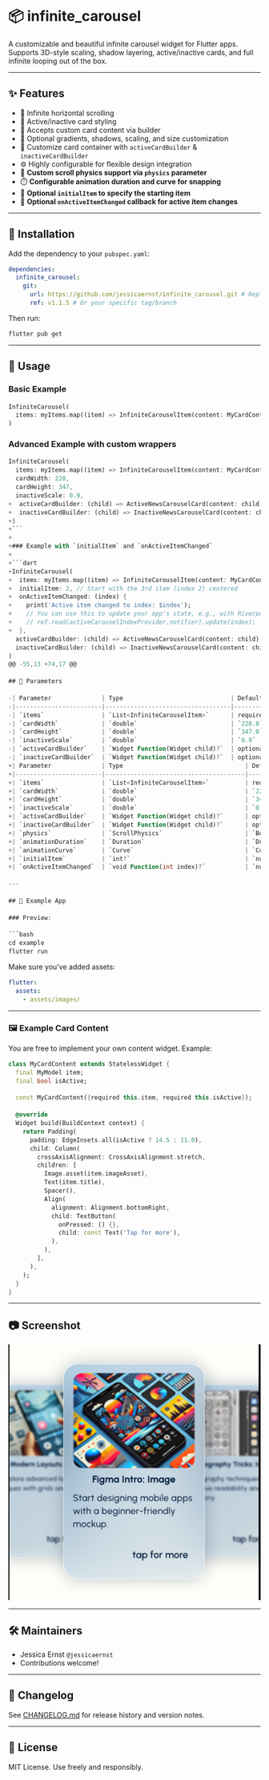 # 📦 infinite_carousel

A customizable and beautiful infinite carousel widget for Flutter apps. Supports 3D-style scaling, shadow layering, active/inactive cards, and full infinite looping out of the box.

---

## ✨ Features

- 🔁 Infinite horizontal scrolling
- 🔳 Active/inactive card styling
- 🧩 Accepts custom card content via builder
- 🎨 Optional gradients, shadows, scaling, and size customization
- 🧱 Customize card container with `activeCardBuilder` & `inactiveCardBuilder`
- ⚙️ Highly configurable for flexible design integration
- 🧭 **Custom scroll physics support via `physics` parameter**
- ⏱️ **Configurable animation duration and curve for snapping**
- 🎯 **Optional `initialItem` to specify the starting item**
- 📢 **Optional `onActiveItemChanged` callback for active item changes**

---

## 🚀 Installation

Add the dependency to your `pubspec.yaml`:

```yaml
dependencies:
  infinite_carousel:
    git:
      url: https://github.com/jessicaernst/infinite_carousel.git # Replace with your repo URL if different
      ref: v1.1.5 # Or your specific tag/branch
```

Then run:

```bash
flutter pub get
```

---

## 🔧 Usage

### Basic Example

```dart
InfiniteCarousel(
  items: myItems.map((item) => InfiniteCarouselItem(content: MyCardContent(item: item))).toList(),
)
```

### Advanced Example with custom wrappers

```dart
InfiniteCarousel(
  items: myItems.map((item) => InfiniteCarouselItem(content: MyCardContent(item: item))).toList(),
  cardWidth: 228,
  cardHeight: 347,
  inactiveScale: 0.9,
+  activeCardBuilder: (child) => ActiveNewsCarouselCard(content: child), // Your custom active card wrapper
+  inactiveCardBuilder: (child) => InactiveNewsCarouselCard(content: child), // Your custom inactive card wrapper
+)
+```
+
+### Example with `initialItem` and `onActiveItemChanged`
+
+```dart
+InfiniteCarousel(
+  items: myItems.map((item) => InfiniteCarouselItem(content: MyCardContent(item: item))).toList(),
+  initialItem: 2, // Start with the 3rd item (index 2) centered
+  onActiveItemChanged: (index) {
+    print('Active item changed to index: $index');
+    // You can use this to update your app's state, e.g., with Riverpod:
+    // ref.read(activeCarouselIndexProvider.notifier).update(index);
+  },
  activeCardBuilder: (child) => ActiveNewsCarouselCard(content: child),
  inactiveCardBuilder: (child) => InactiveNewsCarouselCard(content: child),
)
@@ -55,13 +74,17 @@

## 🧩 Parameters

-| Parameter              | Type                              | Default   | Description                                               |
-|------------------------|-----------------------------------|-----------|-----------------------------------------------------------|
-| `items`                | `List<InfiniteCarouselItem>`      | required  | The items to display in the carousel                      |
-| `cardWidth`            | `double`                          | `228.0`   | Width of each carousel card                               |
-| `cardHeight`           | `double`                          | `347.0`   | Height of each carousel card                              |
-| `inactiveScale`        | `double`                          | `0.9`     | Scale factor for inactive cards                           |
-| `activeCardBuilder`    | `Widget Function(Widget child)?`  | optional  | Custom wrapper for the active card                        |
-| `inactiveCardBuilder`  | `Widget Function(Widget child)?`  | optional  | Custom wrapper for the inactive cards                     |
+| Parameter              | Type                                  | Default                          | Description                                                                 |
+|------------------------|---------------------------------------|----------------------------------|-----------------------------------------------------------------------------|
+| `items`                | `List<InfiniteCarouselItem>`          | required                         | The items to display in the carousel                                        |
+| `cardWidth`            | `double`                              | `228.0`                          | Width of each carousel card                                                 |
+| `cardHeight`           | `double`                              | `347.0`                          | Height of each carousel card                                                |
+| `inactiveScale`        | `double`                              | `0.9`                            | Scale factor for inactive cards                                             |
+| `activeCardBuilder`    | `Widget Function(Widget child)?`      | optional                         | Custom wrapper for the active card                                          |
+| `inactiveCardBuilder`  | `Widget Function(Widget child)?`      | optional                         | Custom wrapper for the inactive cards                                       |
+| `physics`              | `ScrollPhysics`                       | `BouncingScrollPhysics()`        | Scroll physics for the carousel                                             |
+| `animationDuration`    | `Duration`                            | `Duration(milliseconds: 300)`    | Duration of the snapping animation                                          |
+| `animationCurve`       | `Curve`                               | `Curves.easeOut`                 | Curve for the snapping animation                                            |
+| `initialItem`          | `int?`                                | `null`                           | Index of the item to be initially displayed in the center                   |
+| `onActiveItemChanged`  | `void Function(int index)?`           | `null`                           | Callback when the active (center) item changes                              |

---

## 🧪 Example App

### Preview:

```bash
cd example
flutter run
```

Make sure you’ve added assets:

```yaml
flutter:
  assets:
    - assets/images/
```

---

### 🖼️ Example Card Content

You are free to implement your own content widget. Example:

```dart
class MyCardContent extends StatelessWidget {
  final MyModel item;
  final bool isActive;

  const MyCardContent({required this.item, required this.isActive});

  @override
  Widget build(BuildContext context) {
    return Padding(
      padding: EdgeInsets.all(isActive ? 14.5 : 11.0),
      child: Column(
        crossAxisAlignment: CrossAxisAlignment.stretch,
        children: [
          Image.asset(item.imageAsset),
          Text(item.title),
          Spacer(),
          Align(
            alignment: Alignment.bottomRight,
            child: TextButton(
              onPressed: () {},
              child: const Text('Tap for more'),
            ),
          ),
        ],
      ),
    );
  }
}
```

---

## 📷 Screenshot

![Carousel Preview](assets/screenshot.png)

---

## 🛠 Maintainers

- Jessica Ernst `@jessicaernst`  
- Contributions welcome!

---

## 📄 Changelog

See [CHANGELOG.md](CHANGELOG.md) for release history and version notes.

---

## 🪪 License

MIT License. Use freely and responsibly.
